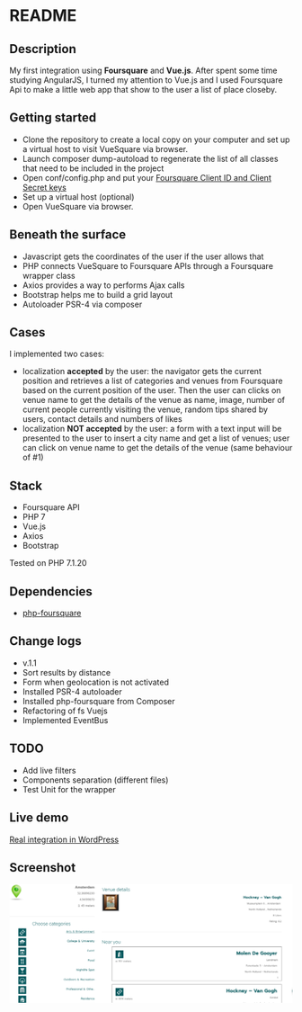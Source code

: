 # README

## Description
My first integration using **Foursquare** and **Vue.js**. After spent some time studying AngularJS, I turned my attention to Vue.js and I used Foursquare Api to make a little web app that show to the user a list of place closeby.

## Getting started
* Clone the repository to create a local copy on your computer and set up a virtual host to visit VueSquare via browser.
* Launch composer dump-autoload to regenerate the list of all classes that need to be included in the project 
* Open conf/config.php and put your [Foursquare Client ID and Client Secret keys](https://developer.foursquare.com/docs/api)
* Set up a virtual host (optional)
* Open VueSquare via browser.

## Beneath the surface
* Javascript gets the coordinates of the user if the user allows that
* PHP connects VueSquare to Foursquare APIs through a Foursquare wrapper class
* Axios provides a way to performs Ajax calls
* Bootstrap helps me to build a grid layout
* Autoloader PSR-4 via composer

## Cases
I implemented two cases:
- localization **accepted** by the user: the navigator gets the current position and retrieves a list of categories and venues from Foursquare based on the current position of the user. Then the user can clicks on venue name to get the details of the venue as name, image, number of current people currently visiting the venue, random tips shared by users, contact details and numbers of likes
- localization **NOT accepted** by the user: a form with a text input will be presented to the user to insert a city name and get a list of venues; user can click on venue name to get the details of the venue (same behaviour of #1)

## Stack
- Foursquare API
- PHP 7
- Vue.js
- Axios
- Bootstrap

Tested on PHP 7.1.20

## Dependencies
- [php-foursquare](https://github.com/hownowstephen/php-foursquare)

## Change logs
- v.1.1
- Sort results by distance
- Form when geolocation is not activated
- Installed PSR-4 autoloader
- Installed php-foursquare from Composer
- Refactoring of fs Vuejs
- Implemented EventBus

## TODO
- Add live filters
- Components separation (different files)
- Test Unit for the wrapper

## Live demo
[Real integration in WordPress](https://www.giuseppemaccario.com/foursquare-integration/)

## Screenshot
![VueSquare - G.Maccario](https://github.com/gmaccario/vuesquare/blob/master/screenshot.png?raw=true)